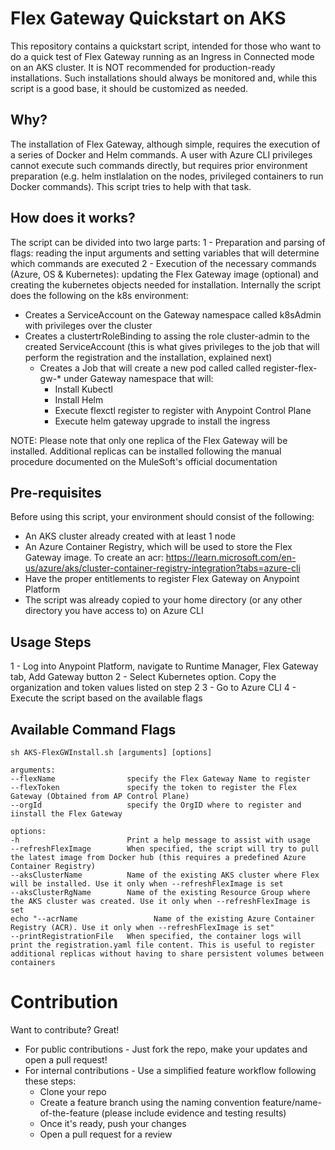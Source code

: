 # Flex Gateway Quickstart on AKS
This repository contains a quickstart script, intended for those who want to do a quick test of Flex Gateway running as an Ingress in Connected mode on an AKS cluster. It is NOT recommended for production-ready installations. Such installations should always be monitored and, while this script is a good base, it should be customized as needed.

## Why?
The installation of Flex Gateway, although simple, requires the execution of a series of Docker and Helm commands. A user with Azure CLI privileges cannot execute such commands directly, but requires prior environment preparation (e.g. helm instlalation on the nodes, privileged containers to run Docker commands). This script tries to help with that task.

## How does it works?
The script can be divided into two large parts:
1 - Preparation and parsing of flags: reading the input arguments and setting variables that will determine which commands are executed
2 - Execution of the necessary commands (Azure, OS & Kubernetes): updating the Flex Gateway image (optional) and creating the kubernetes objects needed for installation. Internally the script does the following on the k8s environment:
- Creates a ServiceAccount on the Gateway namespace called k8sAdmin with privileges over the cluster
- Creates a clustertrRoleBinding to assing the role cluster-admin to the created ServiceAccount (this is what gives privileges to the job that will perform the registration and the installation, explained next)
   - Creates a Job that will create a new pod called called register-flex-gw-* under Gateway namespace that will:
        * Install Kubectl
        * Install Helm
        * Execute flexctl register to register with Anypoint Control Plane
        * Execute helm gateway upgrade to install the ingress

NOTE: Please note that only one replica of the Flex Gateway will be installed. Additional replicas can be installed following the manual procedure documented on the MuleSoft's official documentation    

## Pre-requisites
Before using this script, your environment should consist of the following:
- An AKS cluster already created with at least 1 node
- An Azure Container Registry, which will be used to store the Flex Gateway image. To create an acr: https://learn.microsoft.com/en-us/azure/aks/cluster-container-registry-integration?tabs=azure-cli
- Have the proper entitlements to register Flex Gateway on Anypoint Platform
- The script was already copied to your home directory (or any other directory you have access to) on Azure CLI

## Usage Steps
1 - Log into Anypoint Platform, navigate to Runtime Manager, Flex Gateway tab, Add Gateway button
2 - Select Kubernetes option. Copy the organization and token values listed on step 2
3 - Go to Azure CLI
4 - Execute the script based on the available flags

## Available Command Flags 

`sh AKS-FlexGWInstall.sh [arguments] [options]`

    arguments:
    --flexName                specify the Flex Gateway Name to register
    --flexToken               specify the token to register the Flex Gateway (Obtained from AP Control Plane)
    --orgId                   specify the OrgID where to register and iinstall the Flex Gateway

    options:
    -h                        Print a help message to assist with usage
    --refreshFlexImage        When specified, the script will try to pull the latest image from Docker hub (this requires a predefined Azure Container Registry)
    --aksClusterName          Name of the existing AKS cluster where Flex will be installed. Use it only when --refreshFlexImage is set
    --aksClusterRgName        Name of the existing Resource Group where the AKS cluster was created. Use it only when --refreshFlexImage is set
    echo "--acrName                 Name of the existing Azure Container Registry (ACR). Use it only when --refreshFlexImage is set"  
    --printRegistrationFile   When specified, the container logs will print the registration.yaml file content. This is useful to register additional replicas without having to share persistent volumes between containers

# Contribution
Want to contribute? Great!

- For public contributions - Just fork the repo, make your updates and open a pull request!
- For internal contributions - Use a simplified feature workflow following these steps:
	- Clone your repo
	- Create a feature branch using the naming convention feature/name-of-the-feature (please include evidence and testing results)
	- Once it's ready, push your changes
	- Open a pull request for a review
